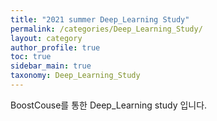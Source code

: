```yaml
---
title: "2021 summer Deep_Learning Study"
permalink: /categories/Deep_Learning_Study/
layout: category
author_profile: true
toc: true
sidebar_main: true
taxonomy: Deep_Learning_Study
---
```


BoostCouse를 통한 Deep_Learning study 입니다.

